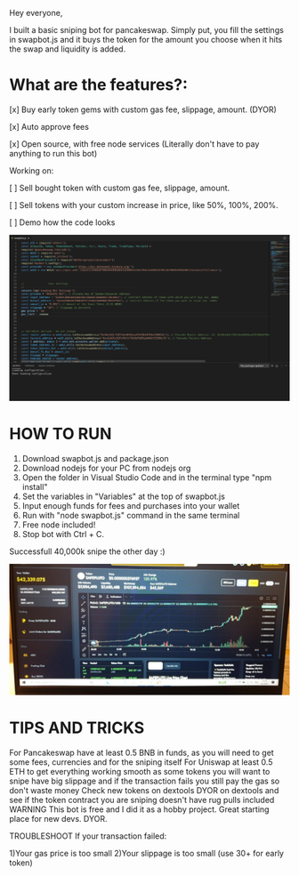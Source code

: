 Hey everyone,

I built a basic sniping bot for pancakeswap. Simply put, you fill the settings in swapbot.js and it buys the token for the amount you choose when it hits the swap and liquidity is added.


# What are the features?:

[x] Buy early token gems with custom gas fee, slippage, amount. (DYOR)

[x] Auto approve fees

[x] Open source, with free node services (Literally don't have to pay anything to run this bot)

Working on:

[ ] Sell bought token with custom gas fee, slippage, amount.

[ ] Sell tokens with your custom increase in price, like 50%, 100%, 200%.

[ ] Demo how the code looks


![Code preview](demo.png)


# HOW TO RUN

1. Download swapbot.js and package.json
2. Download nodejs for your PC from nodejs org
3. Open the folder in Visual Studio Code and in the terminal type "npm install"
4. Set the variables in "Variables" at the top of swapbot.js
5. Input enough funds for fees and purchases into your wallet
6. Run with "node swapbot.js" command in the same terminal
7. Free node included!
8. Stop bot with Ctrl + C.

Successfull 40,000k snipe the other day :)

![Code preview](success.png)

# TIPS AND TRICKS

For Pancakeswap have at least 0.5 BNB in funds, as you will need to get some fees, currencies and for the sniping itself
For Uniswap at least 0.5 ETH to get everything working smooth as some tokens you will want to snipe have big slippage and if the transaction fails you still pay the gas so don't waste money
Check new tokens on dextools
DYOR on dextools and see if the token contract you are sniping doesn't have rug pulls included
WARNING This bot is free and I did it as a hobby project. Great starting place for new devs. DYOR.

TROUBLESHOOT If your transaction failed:

1)Your gas price is too small 2)Your slippage is too small (use 30+ for early token)

